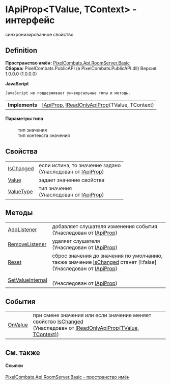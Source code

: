 # IApiProp&lt;TValue, TContext&gt; - интерфейс


синхронизированное свойство



## Definition
**Пространство имён:** <a href="299769b5-0515-f682-c4bd-afa5af18175d">PixelCombats.Api.RoomServer.Basic</a>  
**Сборка:** PixelCombats.PublicAPI (в PixelCombats.PublicAPI.dll) Версия: 1.0.0.0 (1.0.0.0)

**JavaScript**
``` JavaScript
JavaScript не поддерживает универсальные типы и методы.
```

<table><tr><td><strong>Implements</strong></td><td><a href="7d106efd-edb4-c43e-0d5c-52ebd8f383c5">IApiProp</a>, <a href="3491a9bf-ac4b-6dbc-dc95-ecabe916c8b0">IReadOnlyApiProp</a>(TValue, TContext)</td></tr>
</table>



#### Параметры типа
<dl><dt /><dd>тип значения</dd><dt /><dd>тип контекста значения</dd></dl>

## Свойства
<table>
<tr>
<td><a href="06a5c82e-8042-0bf2-3e50-bb84e55bf7bb">IsChanged</a></td>
<td>если истина, то значение задано<br />(Унаследован от <a href="7d106efd-edb4-c43e-0d5c-52ebd8f383c5">IApiProp</a>)</td></tr>
<tr>
<td><a href="887cad5d-366b-6b65-e9eb-cfad9fcf9109">Value</a></td>
<td>задает значение свойства</td></tr>
<tr>
<td><a href="87437bd8-e432-c785-3955-c0c61aff0026">ValueType</a></td>
<td>тип значения<br />(Унаследован от <a href="7d106efd-edb4-c43e-0d5c-52ebd8f383c5">IApiProp</a>)</td></tr>
</table>

## Методы
<table>
<tr>
<td><a href="99c822db-8909-bfba-e4d8-1c3937018f75">AddListener</a></td>
<td>добавляет слушателя изменения события<br />(Унаследован от <a href="7d106efd-edb4-c43e-0d5c-52ebd8f383c5">IApiProp</a>)</td></tr>
<tr>
<td><a href="51ae08cd-de8e-3404-0315-02d93f38273d">RemoveListener</a></td>
<td>удаляет слушателя<br />(Унаследован от <a href="7d106efd-edb4-c43e-0d5c-52ebd8f383c5">IApiProp</a>)</td></tr>
<tr>
<td><a href="0c8ed19e-e17e-9ee5-bc6e-2a5db36a3757">Reset</a></td>
<td>сброс значения до значения по умолчанию, также значение <a href="06a5c82e-8042-0bf2-3e50-bb84e55bf7bb">IsChanged</a> станет [!:false]<br />(Унаследован от <a href="7d106efd-edb4-c43e-0d5c-52ebd8f383c5">IApiProp</a>)</td></tr>
<tr>
<td><a href="0ab8d382-fcf1-45e5-290f-c8af781fbe24">SetValueInternal</a></td>
<td><br />(Унаследован от <a href="7d106efd-edb4-c43e-0d5c-52ebd8f383c5">IApiProp</a>)</td></tr>
</table>

## События
<table>
<tr>
<td><a href="45c9dd71-5741-5e3d-ac69-78d9c2c68b77">OnValue</a></td>
<td>при смене значения или если значение меняет свойство <a href="06a5c82e-8042-0bf2-3e50-bb84e55bf7bb">IsChanged</a><br />(Унаследован от <a href="3491a9bf-ac4b-6dbc-dc95-ecabe916c8b0">IReadOnlyApiProp(TValue, TContext)</a>)</td></tr>
</table>

## См. также


#### Ссылки
<a href="299769b5-0515-f682-c4bd-afa5af18175d">PixelCombats.Api.RoomServer.Basic - пространство имён</a>  
